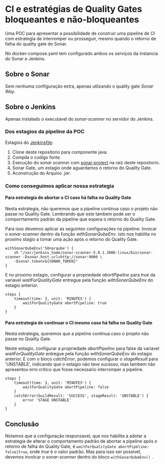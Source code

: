 # CI e estratégias de Quality Gates bloqueantes e não-bloqueantes 


Uma POC para apresentar a possibilidade de construir uma pipeline de CI com estrategia de interromper
ou prosseguir, mesmo quando o retorno de falha do quality gate do Sonar.  

No docker-compose.yaml tem configurado ambos os serviços da instancia do Sonar e Jenkins.


## Sobre o Sonar

Sem nenhuma configuração extra, apenas utlizando o quality gate _Sonar Way_.


## Sobre o Jenkins

Apenas instalado o executavel do _sonar-scanner_ no servidor do Jenkins.  

### Dos estagios da pipeline da POC

Estagios do [Jenkinsfile](./Jenkinsfile):

1. Clone deste repositorio para componente java. 
2. Compila o codigo fonte.
3. Execução do _sonar scanner_ com [sonar-project](./sonar-project.properties) na raiz deste repositorio.
4. Sonar Gate, um estagio onde aguardamos o retorno do Quality Gate.
5. Aconstrução do Arquivo _.jar_.

### Como conseguimos aplicar nossa estrategia

#### Para estrategia de abortar o CI caso há falha no Quality Gate
Nesta estrategia, não queremos que a pipeline continua caso o projeto não passe no Quality Gate.
Lembrando que este tambem pode ser o comporrtamento padrão da pipeline que espera o retorno do Quality Gate.

Para isso devemos aplicar as seguintes configurações na pipeline:
Invocar o _sonar-scanner_ dentro da função _withSonarQubeEnv_. isto nos habilita no proximo stagio a tomar uma
ação após o retorno do Quality Gate.

```
withSonarQubeEnv('SOnarqube') {
    sh "/var/jenkins_home/sonar-scanner-5.0.1.3006-linux/bin/sonar-scanner -Dsonar.host.url=http://sonar:9000 \ 
    -Dsonar.token=${SONAR_TOKEN}"
}
```

E no proximo estagio, configurar a propriedade _abortPipeline_ para true da variavel _waitForQualityGate_
entregue pela função _withSonarQubeEnv_ do estagio anterior.

```
steps {
    timeout(time: 3, unit: 'MINUTES') {
        waitForQualityGate abortPipeline: true
    }
}
```


#### Para estrategia de continuar o CI mesmo caso há falha no Quality Gate
Nesta estrategia, queremos que a pipeline continua caso o projeto não passe no Quality Gate.

Neste estagio, configurar a propriedade _abortPipeline_ para false da variavel _waitForQualityGate_
entregue pela função _withSonarQubeEnv_ do estagio anterior. E com o bloco _catchError_,
podemos configurar o _stageResult_ para 'UNSTABLE', indicando que o estagio não teve sucesso,
mas tambem não apresentou erro critico que fosse necessario interromper a pipeline. 

```
steps {
    timeout(time: 3, unit: 'MINUTES') {
        waitForQualityGate abortPipeline: false
    }
    catchError(buildResult: 'SUCCESS', stageResult: 'UNSTABLE') {
        error 'STAGE UNSTABLE'
    }
}
```


## Conclusão

Notamos que a configuração responsavel, que nos habilita a adotar a estrategia de alterar o comportamento
padrão de abortar a pipeline após o retorno de falha do Quality Gate, é 
``` waitForQualityGate abortPipeline: false|true ```, onde _true_ é o valor padrão. Mas para isso 
ser possivel, devemos involcar o _sonar-scanner_ dentro do bloco ``` withSonarQubeEnv()  ```.